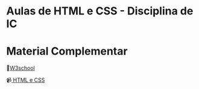 # Aulas de HTML e CSS - Disciplina de IC


# Material Complementar
<p>🔗<a href="https://www.w3schools.com/">W3school</a></p>
<p>📹<a href="https://www.youtube.com/watch?v=Ejkb_YpuHWs&list=PLHz_AreHm4dkZ9-atkcmcBaMZdmLHft8n"> HTML e CSS </a></p>
